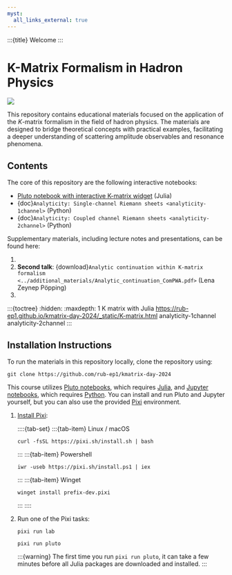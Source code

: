 ```yaml
---
myst:
  all_links_external: true
---
```


:::{title} Welcome
:::

# K-Matrix Formalism in Hadron Physics

[![](https://indico.cern.ch/event/1397619/logo-3676420921.png)](https://indico.cern.ch/event/1397619)

This repository contains educational materials focused on the application of the $K$-matrix formalism in the field of hadron physics. The materials are designed to bridge theoretical concepts with practical examples, facilitating a deeper understanding of scattering amplitude observables and resonance phenomena.

## Contents

The core of this repository are the following interactive notebooks:

- [Pluto notebook with interactive K-matrix widget](./_static/K-matrix.html) (Julia)
- {doc}`Analyticity: Single-channel Riemann sheets <analyticity-1channel>` (Python)
- {doc}`Analyticity: Coupled channel Riemann sheets <analyticity-2channel>` (Python)

Supplementary materials, including lecture notes and presentations, can be found here:

1.
2. **Second talk**: {download}`Analytic continuation within K-matrix formalism <../additional_materials/Analytic_continuation_ComPWA.pdf>` (Lena Zeynep Pöpping)
3.

:::{toctree}
:hidden:
:maxdepth: 1
K matrix with Julia <https://rub-ep1.github.io/kmatrix-day-2024/_static/K-matrix.html>
analyticity-1channel
analyticity-2channel
:::

## Installation Instructions

To run the materials in this repository locally, clone the repository using:

```shell
git clone https://github.com/rub-ep1/kmatrix-day-2024
```

This course utilizes [Pluto notebooks](https://plutojl.org/), which requires [Julia](https://julialang.org/), and [Jupyter notebooks](https://jupyter.org), which requires [Python](https://www.python.org/downloads). You can install and run Pluto and Jupyter yourself, but you can also use the provided [Pixi](https://pixi.sh) environment.

1. [Install Pixi](https://pixi.sh/latest/#installation):

   ::::{tab-set}
   :::{tab-item} Linux / macOS

   ```shell
   curl -fsSL https://pixi.sh/install.sh | bash
   ```

   :::
   :::{tab-item} Powershell

   ```shell
   iwr -useb https://pixi.sh/install.ps1 | iex
   ```

   :::
   :::{tab-item} Winget

   ```shell
   winget install prefix-dev.pixi
   ```

   :::
   ::::

2. Run one of the Pixi tasks:

   ```shell
   pixi run lab
   ```

   ```shell
   pixi run pluto
   ```

   :::{warning}
   The first time you run `pixi run pluto`, it can take a few minutes before all Julia packages are downloaded and installed.
   :::
